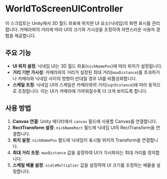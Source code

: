# WorldToScreenUIController

이 스크립트는 Unity에서 3D 월드 좌표에 위치한 UI 요소(닉네임)의 화면 표시를 관리합니다. 카메라와의 거리에 따라 UI의 크기와 가시성을 조정하여 자연스러운 사용자 경험을 제공합니다.

## 주요 기능
- **UI 위치 설정**: 닉네임 UI는 3D 월드 좌표(`nickNamePos`)에 따라 위치가 설정됩니다.
- **거리 기반 가시성**: 카메라와의 거리가 설정된 최대 거리(`maxDistance`)를 초과하거나 카메라와 닉네임 사이의 방향이 반대일 경우 UI를 비활성화합니다.
- **스케일 조정**: 닉네임 UI의 스케일은 카메라와의 거리(`sqrDistance`)에 따라 동적으로 조정됩니다. 이는 UI가 카메라에 가까워질수록 더 크게 보이도록 합니다.

## 사용 방법
1. **Canvas 연결**: Unity 에디터에서 `canvas` 필드에 사용할 Canvas를 연결합니다.
2. **RectTransform 설정**: `nickNameRect` 필드에 닉네임 UI의 RectTransform을 연결합니다.
3. **위치 설정**: `nickNamePos` 필드에 닉네임이 표시될 위치의 Transform을 연결합니다.
4. **최대 거리 조정**: `maxDistance` 값을 설정하여 UI가 가시화되는 최대 거리를 정의합니다.
5. **스케일 배율 설정**: `scaleMultiplier` 값을 설정하여 UI 크기를 조정하는 배율을 설정합니다.